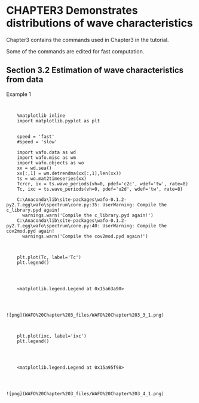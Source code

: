 
CHAPTER3  Demonstrates distributions of wave characteristics
=============================================================

Chapter3 contains the commands used in Chapter3 in the tutorial.

Some of the commands are edited for fast computation.

Section 3.2 Estimation of wave characteristics from data
----------------------------------------------------------
Example 1
~~~~~~~~~~


    %matplotlib inline
    import matplotlib.pyplot as plt


    speed = 'fast'
    #speed = 'slow'
    
    import wafo.data as wd
    import wafo.misc as wm
    import wafo.objects as wo
    xx = wd.sea() 
    xx[:,1] = wm.detrendma(xx[:,1],len(xx))
    ts = wo.mat2timeseries(xx)
    Tcrcr, ix = ts.wave_periods(vh=0, pdef='c2c', wdef='tw', rate=8)
    Tc, ixc = ts.wave_periods(vh=0, pdef='u2d', wdef='tw', rate=8)

    C:\Anaconda\lib\site-packages\wafo-0.1.2-py2.7.egg\wafo\spectrum\core.py:35: UserWarning: Compile the c_library.pyd again!
      warnings.warn('Compile the c_library.pyd again!')
    C:\Anaconda\lib\site-packages\wafo-0.1.2-py2.7.egg\wafo\spectrum\core.py:40: UserWarning: Compile the cov2mod.pyd again!
      warnings.warn('Compile the cov2mod.pyd again!')
    


    plt.plot(Tc, label='Tc')
    plt.legend()




    <matplotlib.legend.Legend at 0x15a63a90>




![png](WAFO%20Chapter%203_files/WAFO%20Chapter%203_3_1.png)



    plt.plot(ixc, label='ixc')
    plt.legend()




    <matplotlib.legend.Legend at 0x15a95f98>




![png](WAFO%20Chapter%203_files/WAFO%20Chapter%203_4_1.png)



    
